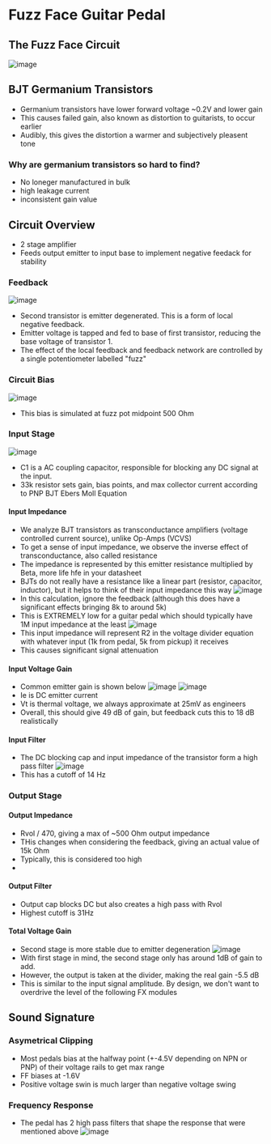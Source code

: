 # Fuzz Face Guitar Pedal

## The Fuzz Face Circuit
![image](https://github.com/user-attachments/assets/d238433e-f945-4119-aca1-6a3b554279a7)

## BJT Germanium Transistors
  - Germanium transistors have lower forward voltage ~0.2V and lower gain
  - This causes failed gain, also known as distortion to guitarists, to occur earlier
  - Audibly, this gives the distortion a warmer and subjectively pleasent tone

### Why are germanium transistors so hard to find?
  - No loneger manufactured in bulk
  - high leakage current
  - inconsistent gain value

## Circuit Overview
 - 2 stage amplifier
 - Feeds output emitter to input base to implement negative feedack for stability
 
### Feedback
   ![image](https://github.com/user-attachments/assets/b606f459-f566-4f92-a2d4-28c41c535434)
  - Second transistor is emitter degenerated. This is a form of local negative feedback. 
  - Emitter voltage is tapped and fed to base of first transistor, reducing the base voltage of transistor 1.
  - The effect of the local feedback and feedback network are controlled by a single potentiometer labelled "fuzz"

### Circuit Bias
  ![image](https://github.com/user-attachments/assets/c5c1313c-ff0c-41a1-90c7-1636e652557d)
  - This bias is simulated at fuzz pot midpoint 500 Ohm

### Input Stage
  ![image](https://github.com/user-attachments/assets/d455799c-f736-41f4-b0e1-5e6ecb20e7bf)
  - C1 is a AC coupling capacitor, responsible for blocking any DC signal at the input.
  - 33k resistor sets gain, bias points, and max collector current according to PNP BJT Ebers Moll Equation

#### Input Impedance
  - We analyze BJT transistors as transconductance amplifiers (voltage controlled current source), unlike Op-Amps (VCVS)
  - To get a sense of input impedance, we observe the inverse effect of transconductance, also called resistance
  - The impedance is represented by this emitter resistance multiplied by Beta, more life hfe in your datasheet
  - BJTs do not really have a resistance like a linear part (resistor, capacitor, inductor), but it helps to think of their input impedance this way
  ![image](https://github.com/user-attachments/assets/268068b2-e6bd-476e-987c-7f64c7e46e20)
  - In this calculation, ignore the feedback (although this does have a significant effects bringing 8k to around 5k)
  - This is EXTREMELY low for a guitar pedal which should typically have 1M input impedance at the least
  ![image](https://github.com/user-attachments/assets/bf0e167d-76f8-4395-b858-7390cda14771)
  - This input impedance will represent R2 in the voltage divider equation with whatever input (1k from pedal, 5k from pickup) it receives
  - This causes significant signal attenuation

#### Input Voltage Gain 
  - Common emitter gain is shown below
  ![image](https://github.com/user-attachments/assets/34e725c4-2b71-4b19-b588-6d3d5c1e7ed0)
  ![image](https://github.com/user-attachments/assets/21d882cf-9e28-48d0-a87b-5072f318f92d)
  - Ie is DC emitter current
  - Vt is thermal voltage, we always approximate at 25mV as engineers
  - Overall, this should give 49 dB of gain, but feedback cuts this to 18 dB realistically
#### Input Filter
  - The DC blocking cap and input impedance of the transistor form a high pass filter
    ![image](https://github.com/user-attachments/assets/b00d0149-7a75-4d87-bbb9-ac87b36d919b)
  - This has a cutoff of 14 Hz

### Output Stage

#### Output Impedance
  - Rvol / 470, giving a max of ~500 Ohm output impedance
  - THis changes when considering the feedback, giving an actual value of 15k Ohm
  - Typically, this is considered too high
  - 
#### Output Filter
  - Output cap blocks DC but also creates a high pass with Rvol
  - Highest cutoff is 31Hz

#### Total Voltage Gain
  - Second stage is more stable due to emitter degeneration
  ![image](https://github.com/user-attachments/assets/575c86f8-300e-41e8-bfbd-13f45a2fd156)
  - With first stage in mind, the second stage only has around 1dB of gain to add.
  - However, the output is taken at the divider, making the real gain -5.5 dB
  - This is similar to the input signal amplitude. By design, we don't want to overdrive the level of the following FX modules

## Sound Signature

### Asymetrical Clipping
  - Most pedals bias at the halfway point (+-4.5V depending on NPN or PNP) of their voltage rails to get max range
  - FF biases at -1.6V
  - Positive voltage swin is much larger than negative voltage swing

### Frequency Response
  - The pedal has 2 high pass filters that shape the response that were mentioned above
    ![image](https://github.com/user-attachments/assets/6843abd3-28cf-4513-981b-7fe54237cbff)







